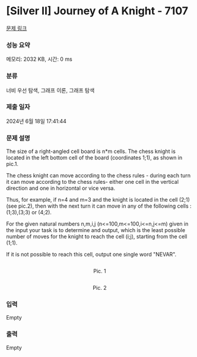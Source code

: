 # [Silver II] Journey of A Knight - 7107 

[문제 링크](https://www.acmicpc.net/problem/7107) 

### 성능 요약

메모리: 2032 KB, 시간: 0 ms

### 분류

너비 우선 탐색, 그래프 이론, 그래프 탐색

### 제출 일자

2024년 6월 18일 17:41:44

### 문제 설명

<p>The size of a right-angled cell board is n*m cells. The chess knight is located in the left bottom cell of the board (coordinates 1;1), as shown in pic.1.</p>

<p>The chess knight can move according to the chess rules - during each turn it can move according to the chess rules- either one cell in the vertical direction and one in horizontal or vice versa.</p>

<p>Thus, for example, if n=4 and m=3 and the knight is located in the cell (2;1) (see pic.2), then with the next turn it can move in any of the following cells : (1;3),(3;3) or (4;2).</p>

<p>For the given natural numbers n,m,i,j (n<=100,m<=100,i<=n,j<=m) given in the input your task is to determine and output, which is the least possible number of moves for the knight to reach the cell (i;j), starting from the cell (1;1).</p>

<p>If it is not possible to reach this cell, output one single word "NEVAR".</p>

<p style="text-align: center;"><img alt="" src="https://upload.acmicpc.net/1d8044ee-8da9-46b4-9a37-bc3780f0a31e/-/preview/"></p>

<p style="text-align: center;">Pic. 1</p>

<p style="text-align: center;"><img alt="" src="https://upload.acmicpc.net/c4250cff-282e-4b68-b587-266c73ee0f82/-/preview/"></p>

<p style="text-align: center;">Pic. 2</p>

### 입력 

 Empty

### 출력 

 Empty

